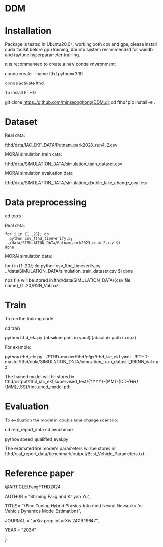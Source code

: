 # DDM


# Installation

Package is tested in Ubuntu20.04, working both cpu and gpu, please install cuda toolkit before gpu training, Ubuntu system recommended for wandb and raytune hyperparameter training.

It is recommended to create a new conda environment:

  conda create --name fthd python=3.10

  conda activate fthd

To install FTHD:

  git clone https://github.com/minseonghong/DDM.git
  cd fthd/
  pip install -e .

# Dataset

Real data:

  fthd/data/IAC_EKF_DATA/Putnam_park2023_run4_2.csv

MORAI simulation train data:
  
  fthd/data/SIMULATION_DATA/simulation_train_dataset.csv

MORAI simulation evaluation data:

  fthd/data/SIMULATION_DATA/simulation_double_lane_change_eval.csv

# Data preprocessing

cd tools

Real data:

    for i in {1..20}; do
      python csv_fthd_timeverify.py ../data/SIMULATION_DATA/Putnam_park2023_run4_2.csv $i
    done
  
MORAI simulation data:

  for i in {1..20}; do
      python csv_fthd_timeverify.py ../data/SIMULATION_DATA/simulation_train_dataset.csv $i
  done

npz file will be stored in fthd/data/SIMULATION_DATA/{csv file name}_{1..20}RNN_Val.npz

# Train

To run the training code:

  cd train

  python fthd_ekf.py {absolute path to yaml} {absolute path to npz}

For example:

  python fthd_ekf.py ../FTHD-master/fthd/cfgs/fthd_iac_ekf.yaml ../FTHD-master/fthd/data/SIMULATION_DATA/simulation_train_dataset_19RNN_Val.npz

The trained model will be stored in fthd/output/fthd_iac_ekf/supervised_test/{YYYY}-{MM}-{DD}_{HH}_{MM}_{SS}/finetuned_model.pth

# Evaluation

To evaluation the model in double lane change scenario:

  cd real_report_data
  cd benchmark
  
  python speed_qualified_eval.py 

The estimated tire model's parameters will be stored in fthd/real_report_data/benchmark/output/Best_Vehicle_Parameters.txt.



# Reference paper

@ARTICLE{FangFTHD2024,

AUTHOR = "Shiming Fang and Kaiyan Yu",

TITLE = "{Fine-Tuning Hybrid Physics-Informed Neural Networks for Vehicle Dynamics Model Estimation}",

JOURNAL = "arXiv preprint arXiv:2409.19647",

YEAR = "2024"

}
